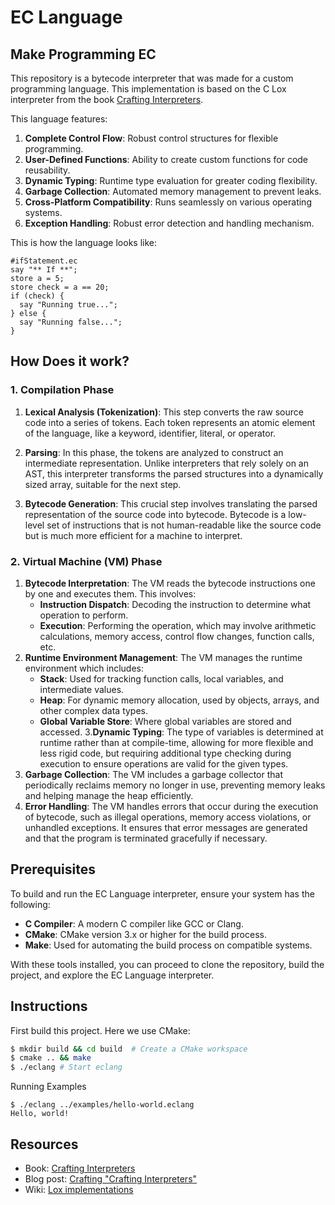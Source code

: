 # EC Language
## Make Programming EC
This repository is a bytecode interpreter that was made for a custom programming language. This implementation is based on the C Lox interpreter from the book [Crafting Interpreters](https://craftinginterpreters.com/). 

This language features:
1. **Complete Control Flow**: Robust control structures for flexible programming.
2. **User-Defined Functions**: Ability to create custom functions for code reusability.
3. **Dynamic Typing**: Runtime type evaluation for greater coding flexibility.
4. **Garbage Collection**: Automated memory management to prevent leaks.
5. **Cross-Platform Compatibility**: Runs seamlessly on various operating systems.
6. **Exception Handling**: Robust error detection and handling mechanism.

This is how the language looks like:

```
#ifStatement.ec
say "** If **";
store a = 5;
store check = a == 20;
if (check) {
  say "Running true...";
} else {
  say "Running false...";
}
```

## How Does it work?
### 1. Compilation Phase
1. **Lexical Analysis (Tokenization)**: This step converts the raw source code into a series of tokens. Each token represents an atomic element of the language, like a keyword, identifier, literal, or operator.
2. **Parsing**: In this phase, the tokens are analyzed to construct an intermediate representation. Unlike interpreters that rely solely on an AST, this interpreter transforms the parsed structures into a dynamically sized array, suitable for the next step.

3. **Bytecode Generation**: This crucial step involves translating the parsed representation of the source code into bytecode. Bytecode is a low-level set of instructions that is not human-readable like the source code but is much more efficient for a machine to interpret.

### 2. Virtual Machine (VM) Phase
1. **Bytecode Interpretation**: The VM reads the bytecode instructions one by one and executes them. This involves:
    - **Instruction Dispatch**: Decoding the instruction to determine what operation to perform.
    - **Execution**: Performing the operation, which may involve arithmetic calculations, memory access, control flow changes, function calls, etc.
2. **Runtime Environment Management**: The VM manages the runtime environment which includes:
    - **Stack**: Used for tracking function calls, local variables, and intermediate values.
    - **Heap**: For dynamic memory allocation, used by objects, arrays, and other complex data types.
    - **Global Variable Store**: Where global variables are stored and accessed.
3.**Dynamic Typing**: The type of variables is determined at runtime rather than at compile-time, allowing for more flexible and less rigid code, but requiring additional type checking during execution to ensure operations are valid for the given types.
4. **Garbage Collection**: The VM includes a garbage collector that periodically reclaims memory no longer in use, preventing memory leaks and helping manage the heap efficiently.
5. **Error Handling**: The VM handles errors that occur during the execution of bytecode, such as illegal operations, memory access violations, or unhandled exceptions. It ensures that error messages are generated and that the program is terminated gracefully if necessary.


## Prerequisites
To build and run the EC Language interpreter, ensure your system has the following:

- **C Compiler**: A modern C compiler like GCC or Clang.
- **CMake**: CMake version 3.x or higher for the build process.
- **Make**: Used for automating the build process on compatible systems.

With these tools installed, you can proceed to clone the repository, build the project, and explore the EC Language interpreter.

## Instructions
First build this project. Here we use CMake:

```bash
$ mkdir build && cd build  # Create a CMake workspace
$ cmake .. && make
$ ./eclang # Start eclang
```

Running Examples

```
$ ./eclang ../examples/hello-world.eclang
Hello, world!
```

## Resources

- Book: [Crafting Interpreters](https://craftinginterpreters.com/)
- Blog post: [Crafting "Crafting Interpreters"](http://journal.stuffwithstuff.com/2020/04/05/crafting-crafting-interpreters/)
- Wiki: [Lox implementations](https://github.com/munificent/craftinginterpreters/wiki/Lox-implementations)
